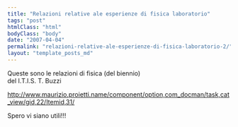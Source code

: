 ```yaml
---
title: "Relazioni relative ale esperienze di fisica laboratorio"
tags: "post"
htmlClass: "html"
bodyClass: "body"
date: "2007-04-04"
permalink: "relazioni-relative-ale-esperienze-di-fisica-laboratorio-2/"
layout: "template_posts_md"
---
```

<p>Queste sono le relazioni di fisica (del biennio)<br />
del I.T.I.S. T. Buzzi</p>
<p><a href="http://www.maurizio.proietti.name/component/option,com_docman/task,cat_view/gid,22/Itemid,31/">http://www.maurizio.proietti.name/component/option,com_docman/task,cat_view/gid,22/Itemid,31/</a><a href="http://freeweb.supereva.com/mao17/download/relazioni/reparti/REPARTI14.DOC"></a></p>
<p>Spero vi siano utili!!!</p>
